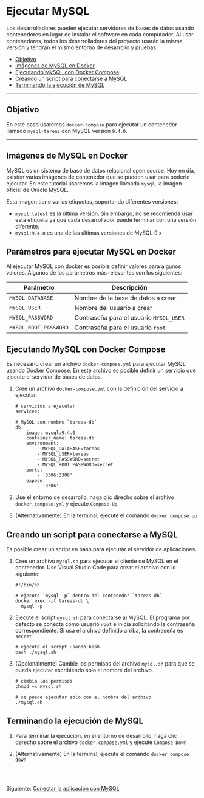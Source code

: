# Ejecutar MySQL

Los desarrolladores pueden ejecutar servidores de bases de datos usando contenedores en lugar de instalar el software en cada computador. Al usar contenedores, todos los desarrolladores del proyecto usarán la misma versión y  tendrán el mismo entorno de desarrollo y pruebas.


- [Objetivo](#objetivo)
- [Imágenes de MySQL en Docker](#imágenes-de-mysql-en-docker)
- [Ejecutando MySQL con Docker Compose](#ejecutando-mysql-con-docker-compose)
- [Creando un script para conectarse a MySQL](#creando-un-script-para-conectarse-a-mysql)
- [Terminando la ejecución de MySQL](#terminando-la-ejecución-de-mysql)


---

## Objetivo

En este paso usaremos `docker-compose` para ejecutar un contenedor llamado `mysql-tareas` con MySQL versión `9.4.0`.

---

## Imágenes de MySQL en Docker

MySQL es un sistema de base de datos relacional open source. Hoy en día, existen varias imágenes de contenedor que se pueden usar para poderlo ejecutar. En este tutorial usaremos la imagen llamada `mysql`, la imagen oficial de Oracle MySQL.

Esta imagen tiene varias etiquetas, soportando diferentes versiones:
- `mysql:latest` es la última versión. Sin embargo, no se recomienda usar esta etiqueta ya que cada desarrollador puede terminar con una versión diferente.
- `mysql:9.4.0` es una de las últimas versiones de MySQL 9.x


## Parámetros para ejecutar MySQL en Docker

Al ejecutar MySQL con docker es posible definir valores para algunos valores. Algunos de los parámetros más relevantes son los siguientes:

| Parámetro             | Descripción                             |
|-----------------------|-----------------------------------------|
| `MYSQL_DATABASE`      | Nombre de la base de datos a crear      | 
| `MYSQL_USER`          | Nombre del usuario a crear              |
| `MYSQL_PASSWORD`      | Contraseña para el usuario `MYSQL_USER` |
| `MYSQL_ROOT_PASSWORD` | Contraseña para el usuario `root`       |


## Ejecutando MySQL con Docker Compose

Es necesario crear un archivo `docker-compose.yml` para ejecutar MySQL usando Docker Compose. En este archivo es posible definir un servicio que ejecute el servidor de bases de datos.

1. Cree un archivo `docker-compose.yml` con la definición del servicio a ejecutar. 

    ```
    # servicios a ejecutar
    services:

    # MySQL con nombre `tareas-db`
    db:
        image: mysql:9.4.0
        container_name: tareas-db
        environment:
            - MYSQL_DATABASE=tareas
            - MYSQL_USER=tareas
            - MYSQL_PASSWORD=secret
            - MYSQL_ROOT_PASSWORD=secret
        ports:
            - '3306:3306'
        expose:
            - '3306'
    ```

2. Use el entorno de desarrollo, haga clic direcho sobre el archivo `docker.compose.yml` y ejecute `Compose Up`

3. (Alternativamente) En la terminal, ejecute el comando `docker compose up`


## Creando un script para conectarse a MySQL

Es posible crear un script en bash para ejecutar el servidor de aplicaciones.

1. Cree un archivo `mysql.sh` para ejecutar el cliente de MySQL en el contenedor. Use Visual Studio Code para crear el archivo con lo siguiente:

    ```
    #!/bin/sh

    # ejecute `mysql -p` dentro del contenedor `tareas-db`
    docker exec -it tareas-db \
      mysql -p

    ```

2. Ejecute el script `mysql.sh` para conectarse al MySQL. El programa por defecto se conecta como usuario `root` e inicia solicitando la contraseña correspondiente. Si usa el archivo definido arriba, la contraseña es `secret`

    ```
    # ejecute el script usando bash
    bash ./mysql.sh
    ```

2. (Opcionalmente) Cambie los permisos del archivo `mysql.sh` para que se pueda ejecutar escribiendo solo el nombre del archivo.

    ```
    # cambia los permisos
    chmod +x mysql.sh

    # se puede ejecutar solo con el nombre del archivo
    ./mysql.sh
    ```

## Terminando la ejecución de MySQL


1. Para terminar la ejecución, en el entorno de desarrollo, haga clic derecho sobre el archivo `docker.compose.yml` y ejecute `Compose Down`

2. (Alternativamente) En la terminal, ejecute el comando `docker compose down`


<br>

## 

Siguiente: [Conectar la aplicación con MySQL](4.conectar-con-mysql.md)